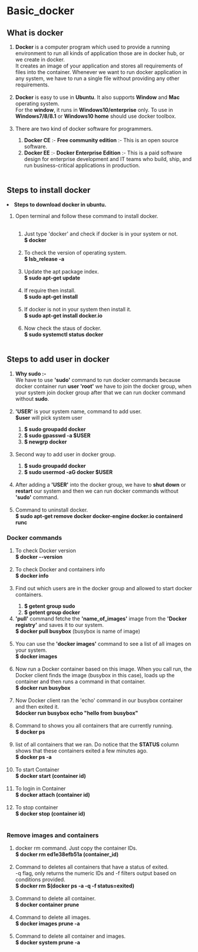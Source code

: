 # Basic_docker
## What is docker 
<ol>
<li>
<strong>Docker</strong> is a computer program which used to provide a running environment to run all kinds of application those are in docker hub, or we create in docker.</br>
It creates an image of your application and stores all requirements of files into the container. Whenever we want to run docker application in any system, we have to run a single file without providing any other requirements.</li></br>
<li><strong>Docker</strong> is easy to use in <strong>Ubuntu</strong>. It also supports <strong>Window</strong> and <strong>Mac</strong> operating system.</br>
For the <strong>window</strong>, it runs in <strong>Windows10/enterprise</strong> only. To use in <strong>Windows7/8/8.1</strong> or <strong>Windows10 home</strong> should use docker toolbox.</li></br>
<li>There are two kind of docker software for programmers.</li>
<ol>
<li><strong>Docker CE</strong> :- <strong>Free community edition</strong> :- This is an open source software. </li>
<li><strong>Docker EE</strong> :- <strong>Docker Enterprise Edition</strong> :- This is a paid software design for enterprise development and IT teams who build, ship, and run business-critical applications in production. </li></br>
</ol>
</ol>

## Steps to install docker
<li><strong>Steps to download docker in ubuntu.</strong></li>
<ol>
<li>Open terminal and follow these command to install docker.</li></br>
<ol>
<li>Just type 'docker' and check if docker is  in your system or not.</br> 
    <strong>$ docker</strong></li> </br>
<li>To check the version of operating system.</br>
    <strong>$ lsb_release -a</strong> </li></br>
<li>Update the apt package index.</br>
    <strong>$ sudo apt-get update</strong></li></br>
<li>If require then install. </br>
    <strong>$ sudo apt-get install </strong></li></br>
<li>If docker is not in your system then install it. </br>
    <strong>$ sudo apt-get install docker.io</strong></li></br>
<li>Now check the staus of docker.</br>
    <strong>$ sudo systemctl status docker</strong> </li></br>
 </ol> 
 </ol>
 
## Steps to add user in docker
<ol>
<li><strong>Why sudo :-</strong> </br>
We have to use <strong>'sudo'</strong> command to run docker commands because docker container run  <strong>user 'root'</strong> we have to join the docker group, when your system join docker group after that we can  run docker command without <strong>sudo</strong>.</li></br>
<li><strong>'USER'</strong> is your system name, command to add user. </br>
<strong>$user</strong> will pick system user</li>
  <ol>
      <li><strong>$ sudo groupadd docker</strong></li>
      <li><strong>$ sudo gpasswd -a $USER </strong></li>
      <li><strong>$ newgrp docker</strong></li>
  </ol></br>
    
<li>Second way to add user in docker group.</li>
  <ol>
      <li><strong>$ sudo groupadd docker</strong></li>
      <li><strong>$ sudo usermod -aG docker $USER </strong></li>
  </ol></br>
        
<li>After adding a <strong>'USER'</strong> into the docker group, we have to <strong>shut down</strong> or <strong>restart</strong> our system and then we can run docker commands without <strong>'sudo'</strong> command.</li></br>  

<li>Command to uninstall docker.</li>
   <strong>$ sudo apt-get remove docker docker-engine docker.io containerd runc</strong></br>
</li>
</ol>


### Docker commands
<ol>
<li>To check Docker version </br>
<strong>$ docker --version</strong></li></br>

<li>To check Docker and containers info</br>
<strong>$ docker info</strong></li></br>

<li>Find out which users are in the docker group and allowed to start docker containers.</li>
 <ol>
    <li><strong>$ getent group sudo</strong></li>
    <li><strong>$ getent group docker</strong></li>
 </ol>

<li><strong>'pull'</strong> command fetche the <strong>'name_of_images'</strong> image from the <strong>'Docker registry'</strong> and saves it to our system.</br>
<strong>$ docker pull busybox</strong> (busybox is name of image)</li></br>

<li>You can use the <strong>'docker images'</strong> command to see a list of all images on your system.</br>
<strong>$ docker images</strong></li></br>

<li>Now run a Docker container based on this image. When you call run, the Docker client finds the image (busybox in this case), loads up the container and then runs a command in that container.</br> 
<strong>$ docker run busybox</strong></li></br>

<li>Now Docker client  ran the 'echo' command in our busybox container and then exited it.</br>
<strong>$docker run busybox echo "hello from busybox"</strong></li></br>

<li>Command to shows you all containers that are currently running.</br>
<strong>$ docker ps</strong></li></br>

<li>list of all containers that we ran. Do notice that the <strong>STATUS</strong> column shows that these containers exited a few minutes ago.</br>
<strong>$ docker ps -a</strong></li></br>

<li>To start Container<br>
<strong>$ docker start (container id)</strong></li></br>

<li>To login in Container<br>
<strong>$ docker attach (container id)</strong></li></br>

<li>To stop container</br>
<strong>$ docker stop (container id)</strong></li></br>
</ol>

### Remove images and containers
<ol>
<li>docker rm command. Just copy the container IDs.</br>
 <strong>$ docker rm ed1e38efb51a (container_id)</strong></li></br>

<li>Command to deletes all containers that have a status of exited.</br>
-q flag, only returns the numeric IDs and -f filters output based on conditions provided.</br>
<strong>$ docker rm $(docker ps -a -q -f status=exited)</strong></li></br>

<li>Command to delete all container.</br>
<strong>$ docker container prune</strong></li></br>

<li>Command to delete all images.</br>
<strong>$ docker images prune -a</strong></li></br>

<li>Command to delete all container and images. </br>
<strong>$ docker system prune -a</strong></li></br>
</ol>
